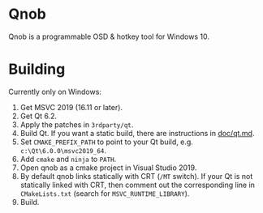 Qnob
====
Qnob is a programmable OSD & hotkey tool for Windows 10.


Building
========

Currently only on Windows:
1. Get MSVC 2019 (16.11 or later).
2. Get Qt 6.2.
3. Apply the patches in `3rdparty/qt`.
4. Build Qt. If you want a static build, there are instructions in [doc/qt.md](doc/qt.md).
5. Set `CMAKE_PREFIX_PATH` to point to your Qt build, e.g. `c:\Qt\6.0.0\msvc2019_64`.
6. Add `cmake` and `ninja` to `PATH`.
7. Open qnob as a cmake project in Visual Studio 2019.
8. By default qnob links statically with CRT (`/MT` switch). If your Qt is not statically linked with CRT, then comment out the corresponding line in `CMakeLists.txt` (search for `MSVC_RUNTIME_LIBRARY`).
9. Build.
